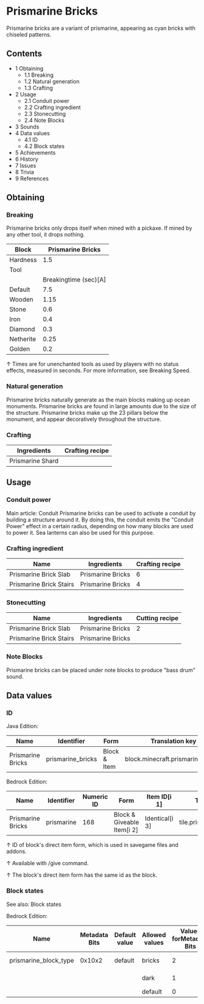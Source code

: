 # Prismarine Bricks
Prismarine bricks are a variant of prismarine, appearing as cyan bricks with chiseled patterns. 

## Contents
- 1 Obtaining
	- 1.1 Breaking
	- 1.2 Natural generation
	- 1.3 Crafting
- 2 Usage
	- 2.1 Conduit power
	- 2.2 Crafting ingredient
	- 2.3 Stonecutting
	- 2.4 Note Blocks
- 3 Sounds
- 4 Data values
	- 4.1 ID
	- 4.2 Block states
- 5 Achievements
- 6 History
- 7 Issues
- 8 Trivia
- 9 References

## Obtaining
### Breaking
Prismarine bricks only drops itself when mined with a pickaxe. If mined by any other tool, it drops nothing.

| Block     | Prismarine Bricks     |
|-----------|-----------------------|
| Hardness  | 1.5                   |
| Tool      |                       |
|           | Breakingtime (sec)[A] |
| Default   | 7.5                   |
| Wooden    | 1.15                  |
| Stone     | 0.6                   |
| Iron      | 0.4                   |
| Diamond   | 0.3                   |
| Netherite | 0.25                  |
| Golden    | 0.2                   |


↑ Times are for unenchanted tools as used by players with no status effects, measured in seconds. For more information, see Breaking Speed.


### Natural generation
Prismarine bricks naturally generate as the main blocks making up ocean monuments. Prismarine bricks are found in large amounts due to the size of the structure. Prismarine bricks make up the 23 pillars below the monument, and appear decoratively throughout the structure.

### Crafting
| Ingredients      | Crafting recipe |
|------------------|-----------------|
| Prismarine Shard |                 |

## Usage
### Conduit power
Main article: Conduit
Prismarine bricks can be used to activate a conduit by building a structure around it. By doing this, the conduit emits the "Conduit Power" effect in a certain radius, depending on how many blocks are used to power it. Sea lanterns can also be used for this purpose.

### Crafting ingredient
| Name                    | Ingredients       | Crafting recipe |
|-------------------------|-------------------|-----------------|
| Prismarine Brick Slab   | Prismarine Bricks | 6               |
| Prismarine Brick Stairs | Prismarine Bricks | 4               |

### Stonecutting
| Name                    | Ingredients       | Cutting recipe |
|-------------------------|-------------------|----------------|
| Prismarine Brick Slab   | Prismarine Bricks | 2              |
| Prismarine Brick Stairs | Prismarine Bricks |                |

### Note Blocks
Prismarine bricks can be placed under note blocks to produce "bass drum" sound.

## Data values
### ID
Java Edition:

| Name              | Identifier        | Form         | Translation key                   |
|-------------------|-------------------|--------------|-----------------------------------|
| Prismarine Bricks | prismarine_bricks | Block & Item | block.minecraft.prismarine_bricks |

Bedrock Edition:

| Name              | Identifier | Numeric ID | Form                       | Item ID[i 1]   | Translation key             |
|-------------------|------------|------------|----------------------------|----------------|-----------------------------|
| Prismarine Bricks | prismarine | 168        | Block & Giveable Item[i 2] | Identical[i 3] | tile.prismarine.bricks.name |


↑ ID of block's direct item form, which is used in savegame files and addons.

↑ Available with /give command.

↑ The block's direct item form has the same id as the block.


### Block states
See also: Block states

Bedrock Edition:

| Name                  | Metadata Bits | Default value | Allowed values | Values forMetadata Bits | Description       |
|-----------------------|---------------|---------------|----------------|-------------------------|-------------------|
| prismarine_block_type | 0x10x2        | default       | bricks         | 2                       | Prismarine Bricks |
|                       |               |               | dark           | 1                       | Dark Prismarine   |
|                       |               |               | default        | 0                       | Prismarine        |



